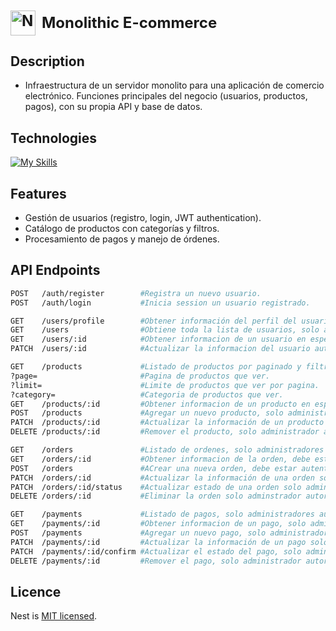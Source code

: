 <h1 style="font-size: 24px; font-weight: bold; display:flex; align-items: center; justify-content: left; gap: 10px">
    <img src="https://nestjs.com/img/logo-small.svg" width="40" alt="Nest Logo" />
    Monolithic E-commerce
</h1>

## Description
- Infraestructura de un servidor monolito para una aplicación de comercio electrónico. Funciones principales del negocio (usuarios, productos, pagos), con su propia API y base de datos.
## Technologies
[![My Skills](https://skillicons.dev/icons?i=nestjs,typescript,prisma,docker,postgres,&perline=6)](https://skillicons.dev)
## Features
- Gestión de usuarios (registro, login, JWT authentication).
- Catálogo de productos con categorías y filtros.
- Procesamiento de pagos y manejo de órdenes.
## API Endpoints
```bash
POST   /auth/register        #Registra un nuevo usuario.
POST   /auth/login           #Inicia session un usuario registrado.

GET    /users/profile        #Obtener información del perfil del usuario autenticado.
GET    /users                #Obtiene toda la lista de usuarios, solo administradores autorizados.
GET    /users/:id            #Obtener informacion de un usuario en especifico mediante id.
PATCH  /users/:id            #Actualizar la informacion del usuario autenticado mediante id.

GET    /products             #Listado de productos por paginado y filtrado de categorias.
?page=                       #Pagina de productos que ver.
?limit=                      #Limite de productos que ver por pagina.
?category=                   #Categoria de productos que ver.
GET    /products/:id         #Obtener informacion de un producto en especifico mediante id.
POST   /products             #Agregar un nuevo producto, solo administradores autorizados.
PATCH  /products/:id         #Actualizar la información de un producto solo adminstrador autorizado.
DELETE /products/:id         #Remover el producto, solo administrador autorizado.

GET    /orders               #Listado de ordenes, solo administradores autorizados.
GET    /orders/:id           #Obtener informacion de la orden, debe estar autenticado.
POST   /orders               #ACrear una nueva orden, debe estar autenticado.
PATCH  /orders/:id           #Actualizar la información de una orden solo adminstrador autorizado.
PATCH  /orders/:id/status    #Actualizar estado de una orden solo adminstrador autorizado.
DELETE /orders/:id           #Eliminar la orden solo adminstrador autorizado.

GET    /payments             #Listado de pagos, solo administradores autorizados.
GET    /payments/:id         #Obtener informacion de un pago, solo administradores autorizados.
POST   /payments             #Agregar un nuevo pago, solo administradores autorizados.
PATCH  /payments/:id         #Actualizar la información de un pago solo adminstrador autorizado.
PATCH  /payments/:id/confirm #Actualizar el estado del pago, solo administrador autorizado.
DELETE /payments/:id         #Remover el pago, solo administrador autorizado.

```
## Licence
Nest is [MIT licensed](https://github.com/nestjs/nest/blob/master/LICENSE).
